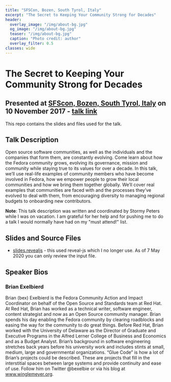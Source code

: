 ```yaml
---
title: "SFSCon, Bozen, South Tyrol, Italy"
excerpt: "The Secret to Keeping Your Community Strong for Decades"
header:
  overlay_image: "/img/about-bg.jpg"
  og_image: "/img/about-bg.jpg"
  teaser: "/img/about-bg.jpg"
  caption: "Photo credit: author"
  overlay_filter: 0.5
classes: wide
---
```


# The Secret to Keeping Your Community Strong for Decades

## Presented at [SFScon, Bozen, South Tyrol, Italy](https://www.sfscon.it/) on 10 November 2017 - [talk link](https://www.sfscon.it/talks/secret-keeping-community-strong-decades/)

This repo contains the slides and files used for the talk.

## Talk Description

Open source software communities, as well as the individuals and the companies that form them, are constantly evolving. Come learn about how the Fedora community grows, evolving its governance, mission and community while staying true to its values for over a decade. In this talk, we’ll use real-life examples of community members who have become involved in Fedora, how we empower people to grow their local communities and how we bring them together globally. We’ll cover real examples that communities are faced with and the processes they’ve evolved to deal with them, from encouraging diversity to managing regional budgets to onboarding new contributors.

**Note**: This talk description was written and coordinated by Stormy Peters while I was on vacation.  I am grateful for her help and for pushing me to do a talk I would normally have had on my "must attend!" list.

## Slides and Source Files

* [slides.revealjs](slides.revealjs.txt) - this used reveal-js which I no longer use.  As of 7 May 2020 you can only review the input file.

## Speaker Bios

### Brian Exelbierd

Brian (bex) Exelbierd is the Fedora Community Action and Impact Coordinator on behalf of the Open Source and Standards team at Red Hat. At Red Hat, Brian has worked as a technical writer, software engineer, content strategist and now as an Open Source community manager. Brian spends his day enabling the Fedora community by clearing roadblocks and easing the way for the community to do great things. Before Red Hat, Brian worked with the University of Delaware as the Director of Graduate and Executive Programs in the Alfred Lerner College of Business and Economics and as a Budget Analyst. Brian’s background in software engineering stretches back years before his university work and includes stints at small, medium, large and governmental organizations. “Glue Code” is how a lot of Brian’s projects could be described. These are projects that fill in the interstitial spaces between large systems and provide continuity and ease of use. Follow him on Twitter @bexelbie or via his blog at www.winglemeyer.org.
